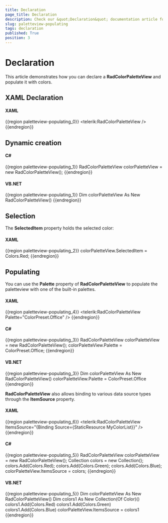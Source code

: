 ```yaml
---
title: Declaration
page_title: Declaration
description: Check our &quot;Declaration&quot; documentation article for the RadColorPicker WPF control.
slug: paletteview-populating
tags: declaration
published: True
position: 3
---
```


# Declaration

This article demonstrates how you can declare a __RadColorPaletteView__ and populate it with colors.

## XAML Declaration

#### __XAML__
{{region paletteview-populating_0}}
	<telerik:RadColorPaletteView />
{{endregion}}

## Dynamic creation

#### __C#__
{{region paletteview-populating_1}}
	RadColorPaletteView colorPaletteView = new RadColorPaletteView();
{{endregion}}

#### __VB.NET__
{{region paletteview-populating_1}}
	Dim colorPaletteView As New RadColorPaletteView()
{{endregion}}

## Selection

The __SelectedItem__ property holds the selected color:				

#### __XAML__
{{region paletteview-populating_2}}
	colorPaletteView.SelectedItem = Colors.Red;
{{endregion}}

## Populating

You can use the __Palette__ property of __RadColorPaletteView__ to populate the paletteview with one of the built-in palettes.				

#### __XAML__
{{region paletteview-populating_4}}
	<telerik:RadColorPaletteView Palette="ColorPreset.Office" />
{{endregion}}

#### __C#__
{{region paletteview-populating_3}}
	RadColorPaletteView colorPaletteView = new RadColorPaletteView();
	colorPaletteView.Palette = ColorPreset.Office;
{{endregion}}

#### __VB.NET__
{{region paletteview-populating_3}}
	Dim colorPaletteView As New RadColorPaletteView()
	colorPaletteView.Palette = ColorPreset.Office
{{endregion}}
    
__RadColorPaletteView__  also allows binding to various data source types through the __ItemSource__ property.				

#### __XAML__
{{region paletteview-populating_6}}
	<telerik:RadColorPaletteView ItemsSource="{Binding Source={StaticResource MyColorList}}" />
{{endregion}}

#### __C#__
{{region paletteview-populating_5}}
	RadColorPaletteView colorPaletteView = new RadColorPaletteView();
	Collection<Color> colors = new Collection<Color>();
	colors.Add(Colors.Red);
	colors.Add(Colors.Green);
	colors.Add(Colors.Blue);
	colorPaletteView.ItemsSource = colors;
{{endregion}}

#### __VB.NET__
{{region paletteview-populating_5}}
	Dim colorPaletteView As New RadColorPaletteView()
	Dim colors1 As New Collection(Of Color)()
	colors1.Add(Colors.Red)
	colors1.Add(Colors.Green)
	colors1.Add(Colors.Blue)
	colorPaletteView.ItemsSource = colors1
{{endregion}}